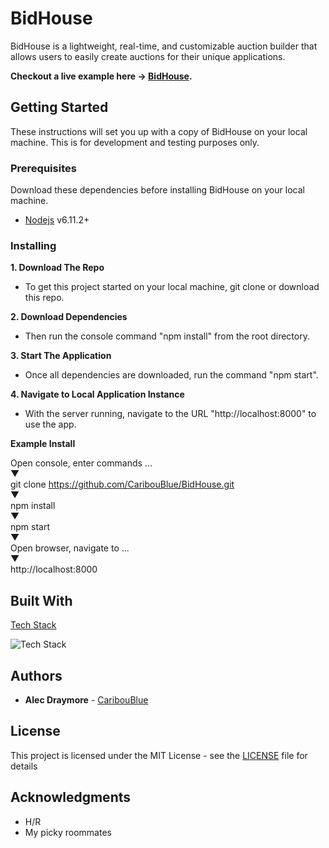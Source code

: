 # BidHouse

BidHouse is a lightweight, real-time, and customizable auction builder that allows users to easily create auctions for their unique applications.

**Checkout a live example here -> [BidHouse](http://bidhouse.herokuapp.com).**

## Getting Started

These instructions will set you up with a copy of BidHouse on your local machine. This is for development and testing purposes only.

### Prerequisites

Download these dependencies before installing BidHouse on your local machine.

* [Nodejs](https://nodejs.org/en/download/) v6.11.2+

### Installing

**1. Download The Repo**

* To get this project started on your local machine, git clone or download this repo.

**2. Download Dependencies**

* Then run the console command "npm install" from the root directory.

**3. Start The Application**

* Once all dependencies are downloaded, run the command "npm start".

**4. Navigate to Local Application Instance**

* With the server running, navigate to the URL "http://localhost:8000" to use the app.

**Example Install**

Open console, enter commands ...<br />
    ▼<br />
git clone https://github.com/CaribouBlue/BidHouse.git<br />
    ▼<br />
npm install<br />
    ▼<br />
npm start<br />
    ▼<br />
Open browser, navigate to ...<br />
    ▼<br />
http://localhost:8000<br />

## Built With

[Tech Stack](http://bidhouse.herokuapp.com/app/about)

![Tech Stack](https://user-images.githubusercontent.com/20893928/29292162-15f3ea74-8114-11e7-93db-a4f9c7417a00.png)

## Authors

* **Alec Draymore** - [CaribouBlue](https://github.com/CaribouBlue)

## License

This project is licensed under the MIT License - see the [LICENSE](LICENSE) file for details

## Acknowledgments

* H/R
* My picky roommates

